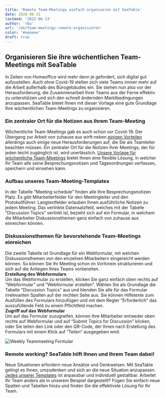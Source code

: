 ```yaml
---
title: 'Remote Team-Meetings einfach organiseren mit SeaTable'
date: 2020-08-31
lastmod: '2022-06-13'
author: 'rbu'
url: '/de/team-meetings-remote-organisieren'
color: '#eeeeee'
draft: true
---
```


## Organisieren Sie ihre wöchentlichen Team-Meetings mit SeaTable

In Zeiten von Homeoffice wird mehr denn je gefordert, sich digital gut aufzustellen. Auch ohne Covid-19 stellen sich viele Teams immer mehr auf die Arbeit außerhalb des Bürogebäudes ein. Sie stehen nun also vor der Herausforderung, die Zusammenarbeit Ihrer Teams aus der Ferne effektiv zu unterstützen und sich den schnell ändernden Marktbedingungen anzupassen. SeaTable bietet Ihnen mit dieser Vorlage eine gute Grundlage Ihre wöchentlichen Team-Meetings zu organisieren.

### Ein zentraler Ort für die Notizen aus Ihrem Team-Meeting

Wöchentliche Team-Meetings gab es auch schon vor Covid-19. Der Übergang zur Arbeit von zuhause aus wirft neben [einigen Vorteilen](https://www.gruender.de/homeoffice-vorteile-nachteile/) allerdings auch einige neue Herausforderungen auf, die Sie als Teamleiter beachten müssen. Ein zentraler Ort für die Notizen ihrer Meetings, der für jeden leicht zugänglich ist, wird unerlässlich. [Unsere Vorlage für wöchentliche Team-Meetings](https://seatable.io/vorlage/gumqbevcroszpprj6j4xyg/) bietet Ihnen eine flexible Lösung, in welcher Ihr Team alle seine Besprechungsnotizen und Tagesordnungen verfassen, speichern und einsehen kann.

### Aufbau unseres Team-Meeting-Templates

In der Tabelle “Meeting schedule” finden alle Ihre Besprechungsnotizen Platz. Es gibt Mitarbeiterfelder für den Meetingleiter und den Protokollführer. Langtextfelder erlauben Ihnen ausführliche Notizen zu jedem Meeting. Das verlinkte Datensatzfeld, welches mit der Tabelle “Discussion Topics” verlinkt ist, bezieht sich auf ein Formular, in welchem die Mitarbeiter Diskussionsthemen ganz einfach von zuhause aus einreichen können.

### Diskussionsthemen für bevorstehende Team-Meetings einreichen

Die zweite Tabelle ist Grundlage für ein Webformular, mit welchen Diskussionsthemen von den einzelnen Mitarbeitern eingereicht werden können. So können Sie Ihr Meeting schon im Vorhinein strukturieren und sich auf die Anliegen Ihres Teams vorbereiten.  
**Erstellung des Webformulars**  
Um das Webformular zu erstellen, klicken Sie ganz einfach oben rechts auf “Webformular” und “Webformular erstellen”. Wählen Sie als Grundlage die Tabelle “Discussion Topics” aus und blenden Sie alle für das Formular irrelevanten Spalten auf der rechten Seite aus. Sie können Hilfetexte zum Ausfüllen des Formulars hinzufügen und mit dem Regler “Erforderlich” das auszufüllende Feld zu einem Pflichtfeld machen.  
**Zugriff auf das Webformular**  
Um auf das Formular zuzugreifen, können Ihre Mitarbeiter entweder oben rechts auf Webformular und auf “Submit Topics for Discussion” klicken, oder Sie teilen den Link oder den QR-Code, der Ihnen nach Erstellung des Formulars mit einem Klick auf “Teilen” ausgegeben wird.

![Weekly Teammeeting Formular](https://seatable.io/wp-content/uploads/2020/08/Weekly-Teammeeting-Formular.gif)

### Remote working? SeaTable hilft Ihnen und Ihrem Team dabei!

Neue Situationen erfordern neue Ansätze und Denkweisen. Mit SeaTable gelingt es Ihnen, umzudenken und sich an die neue Situation anzupassen. [Jedes unserer Templates](https://seatable.io/vorlagen/) ist anpassbar und individuell gestaltbar. Arbeitet Ihr Team anders als in unserem Beispiel dargestellt? Fügen Sie einfach neue Spalten und Tabellen hinzu und finden Sie die effektivste Lösung für Ihr Team.
